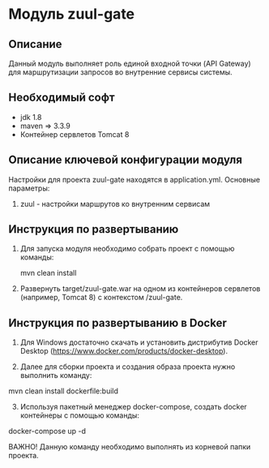 Модуль zuul-gate
========================================

Описание
----------------------------------------
Данный модуль выполняет роль единой входной точки (API Gateway) для маршрутизации запросов
во внутренние сервисы системы.

Необходимый софт
----------------------------------------
* jdk 1.8
* maven => 3.3.9
* Контейнер сервлетов Tomcat 8

Описание ключевой конфигурации модуля
----------------------------------------
Настройки для проекта zuul-gate находятся в application.yml. Основные параметры:
1) zuul - настройки маршрутов ко внутренним сервисам

Инструкция по развертыванию
----------------------------------------

1. Для запуска модуля необходимо собрать проект с помощью команды:
    
   mvn clean install
    
2. Развернуть target/zuul-gate.war на одном из контейнеров сервлетов (например, Tomcat 8) с контекстом /zuul-gate.

Инструкция по развертыванию в Docker
-------------------------------------------------------

1. Для Windows достаточно скачать и установить дистрибутив Docker Desktop (https://www.docker.com/products/docker-desktop).

2. Далее для сборки проекта и создания образа проекта нужно выполнить команду:

mvn clean install dockerfile:build

3. Используя пакетный менеджер docker-compose, создать docker контейнеры с помощью команды:

docker-compose up -d

ВАЖНО! Данную команду необходимо выполнять из корневой папки проекта.